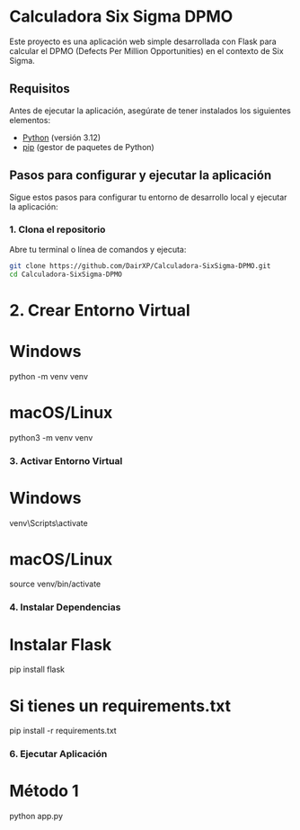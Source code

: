 # Calculadora Six Sigma DPMO

Este proyecto es una aplicación web simple desarrollada con Flask para calcular el DPMO (Defects Per Million Opportunities) en el contexto de Six Sigma.

## Requisitos

Antes de ejecutar la aplicación, asegúrate de tener instalados los siguientes elementos:

- [Python](https://www.python.org/downloads/) (versión 3.12)
- [pip](https://pip.pypa.io/en/stable/installation/) (gestor de paquetes de Python)

## Pasos para configurar y ejecutar la aplicación

Sigue estos pasos para configurar tu entorno de desarrollo local y ejecutar la aplicación:

### 1. Clona el repositorio

Abre tu terminal o línea de comandos y ejecuta:

```bash
git clone https://github.com/DairXP/Calculadora-SixSigma-DPMO.git
cd Calculadora-SixSigma-DPMO
```

# 2. Crear Entorno Virtual
# Windows
python -m venv venv

# macOS/Linux
python3 -m venv venv


### 3. Activar Entorno Virtual
# Windows
venv\Scripts\activate

# macOS/Linux
source venv/bin/activate


### 4. Instalar Dependencias
# Instalar Flask
pip install flask

# Si tienes un requirements.txt
pip install -r requirements.txt


### 6. Ejecutar Aplicación
# Método 1
python app.py

